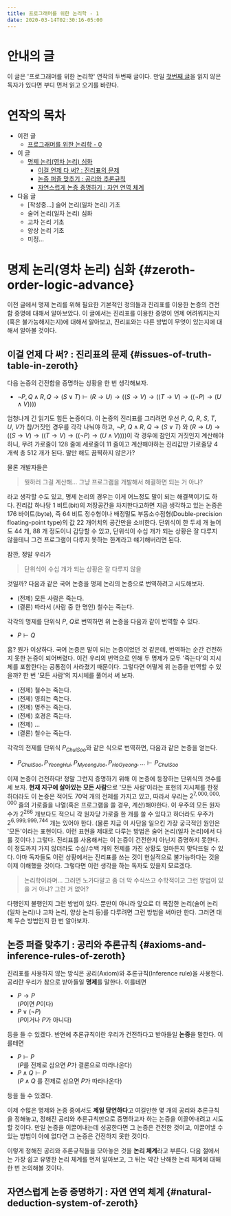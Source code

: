 ```yaml
---
title: 프로그래머를 위한 논리학 - 1
date: 2020-03-14T02:30:16-05:00
---
```


# 안내의 글

이 글은 '프로그래머를 위한 논리학' 연작의 두번째 글이다. 만일 [첫번째 글](/ko/post/logic-for-programmers-000)을 읽지 않은 독자가 있다면 부디 먼저 읽고 오기를 바란다.

# 연작의 목차

- 이전 글
   - [프로그래머를 위한 논리학 - 0](/ko/post/logic-for-programmers-000)
- 이 글
   - [명제 논리(영차 논리) 심화](#zeroth-order-logic-advance)
      - [이걸 언제 다 써? : 진리표의 문제](#issues-of-truth-table-in-zeroth)
      - [논증 퍼즐 맞추기 : 공리와 추론규칙](#axioms-and-inference-rules-of-zeroth)
      - [자연스럽게 논증 증명하기 : 자연 연역 체계](#natural-deduction-system-of-zeroth)
- 다음 글
   - [작성중&#x2026;] 술어 논리(일차 논리) 기초
   - 술어 논리(일차 논리) 심화
   - 고차 논리 기초
   - 양상 논리 기초
   - 미정&#x2026;

# 명제 논리(영차 논리) 심화 {#zeroth-order-logic-advance}

이전 글에서 명제 논리를 위해 필요한 기본적인 정의들과 진리표를 이용한 논증의 건전함 증명에 대해서 알아보았다. 이 글에서는 진리표를 이용한 증명이 언제 어려워지는지(혹은 불가능해지는지)에 대해서 알아보고, 진리표와는 다른 방법이 무엇이 있는지에 대해서 알아볼 것이다.

## 이걸 언제 다 써? : 진리표의 문제 {#issues-of-truth-table-in-zeroth}

다음 논증의 건전함을 증명하는 상황을 한 번 생각해보자.

- $\lnot P, Q \land R, Q \to (S \lor T) \vdash (R \to U) \to ((S \to V) \to ((T \to V) \to ((\lnot P) \to (U \land V))))$

엄청나게 긴 읽기도 힘든 논증이다. 이 논증의 진리표를 그리려면 우선 $P$, $Q$, $R$, $S$, $T$, $U$, $V$가 참/거짓인 경우를 각각 나눠야 하고, $\lnot P$, $Q \land R$, $Q \to (S \lor T)$ 와 $(R \to U) \to ((S \to V) \to ((T \to V) \to ((\lnot P) \to (U \land V))))$이 각 경우에 참인지 거짓인지 계산해야하니, 무려 가로줄이 128 줄에 세로줄이 11 줄이고 계산해야하는 진리값만 가로줄당 4 개씩 총 512 개가 된다. 말만 해도 끔찍하지 않은가?

물론 개발자들은

> 뭣하러 그걸 계산해&#x2026; 그냥 프로그램을 개발해서 해결하면 되는 거 아냐?

라고 생각할 수도 있고, 명제 논리의 경우는 이게 어느정도 말이 되는 해결책이기도 하다. 진리값 하나당 1 비트(bit)의 저장공간을 차지한다고하면 지금 생각하고 있는 논증은 176 바이트(byte), 즉 64 비트 정수형이나 배정밀도 부동소수점형(Double-precision floating-point type)의 값 22 개어치의 공간만을 소비한다. 단위식이 한 두세 개 늘어도 44 개, 88 개 정도이니 감당할 수 있고, 단위식이 수십 개가 되는 상황은 잘 다루지 않을테니 그건 프로그램이 다루지 못하는 한계라고 얘기해버리면 된다.

잠깐, 정말 우리가

> 단위식이 수십 개가 되는 상황은 잘 다루지 않을

것일까? 다음과 같은 국어 논증을 명제 논리의 논증으로 번역하려고 시도해보자.

- (전제) 모든 사람은 죽는다.
- (결론) 따라서 (사람 중 한 명인) 철수는 죽는다.

각각의 명제를 단위식 $P$, $Q$로 번역하면 위 논증을 다음과 같이 번역할 수 있다.

- $P \vdash Q$

흠? 뭔가 이상하다. 국어 논증은 말이 되는 논증이었던 것 같은데, 번역하는 순간 건전하지 못한 논증이 되어버렸다. 이건 우리의 번역으로 인해 두 명제가 모두 '죽는다'의 지시체를 포함한다는 공통점이 사라졌기 때문이다. 그렇다면 어떻게 위 논증을 번역할 수 있을까? 한 번 '모든 사람'의 지시체를 풀어서 써 보자.

- (전제) 철수는 죽는다.
- (전제) 영희는 죽는다.
- (전제) 명주는 죽는다.
- (전제) 호경은 죽는다.
- (전제) &#x2026;
- (결론) 철수는 죽는다.

각각의 전제를 단위식 $P_{ChulSoo}$와 같은 식으로 번역하면, 다음과 같은 논증을 얻는다.

- $P_{ChulSoo}, P_{YeongHui}, P_{MyeongJoo}, P_{HoGyeong}, \ldots \vdash P_{ChulSoo}$

이제 논증이 건전하다! 정말 그런지 증명하기 위해 이 논증에 등장하는 단위식의 갯수를 세 보자. **현재 지구에 살아있는 모든 사람**으로 '모든 사람'이라는 표현의 지시체를 한정하더라도 이 논증은 적어도 70억 개의 전제를 가지고 있고, 따라서 우리는 $2^{7,000,000,000}$ 줄의 가로줄을 나열(혹은 프로그램을 쓸 경우, 계산)해야한다. 이 우주의 모든 원자 수가 $2^{266}$ 개보다도 적으니 각 원자당 가로줄 한 개를 쓸 수 있다고 하더라도 우주가 $2^{6,999,999,744}$ 개는 있어야 한다. (물론 지금 이 사단을 일으킨 가장 궁극적인 원인은 '모든'이라는 표현이다. 이런 표현을 제대로 다루는 방법은 술어 논리(일차 논리)에서 다룰 것이다.) 그렇다. 진리표를 사용해서는 이 논증이 건전한지 아닌지 증명하지 못한다. 이 정도까지 가지 않더라도 수십/수백 개의 전제를 가진 상황도 얼마든지 맞닥뜨릴 수 있다. 아마 독자들도 이런 상황에서는 진리표를 쓰는 것이 현실적으로 불가능하다는 것을 이제 이해했을 것이다. 그렇다면 이런 생각을 하는 독자도 있을지 모르겠다.

> 논리학이라며&#x2026; 그러면 노가다말고 좀 더 막 수식쓰고 수학적이고 그런 방법이 있을 거 아냐? 그런 거 없어?

다행인지 불행인지 그런 방법이 있다. 뿐만이 아니라 앞으로 더 복잡한 논리(술어 논리(일차 논리)나 고차 논리, 양상 논리 등)를 다루려면 그런 방법을 써야만 한다. 그러면 대체 무슨 방법인지 한 번 알아보자.

## 논증 퍼즐 맞추기 : 공리와 추론규칙 {#axioms-and-inference-rules-of-zeroth}

진리표를 사용하지 않는 방식은 공리(Axiom)와 추론규칙(Inference rule)을 사용한다. 공리란 우리가 참으로 받아들일 **명제**를 말한다. 이를테면

- $P \to P$  
   ($P$이면 $P$이다)
- $P \lor (\lnot P)$  
   ($P$이거나 $P$가 아니다)

등을 들 수 있겠다. 반면에 추론규칙이란 우리가 건전하다고 받아들일 **논증**을 말한다. 이를테면

- $P \vdash P$  
   ($P$를 전제로 삼으면 $P$가 결론으로 따라나온다)
- $P \land Q \vdash P$  
   ($P \land Q$ 를 전제로 삼으면 $P$가 따라나온다)

등을 들 수 있겠다.

이제 수많은 명제와 논증 중에서도 **제일 당연하다**고 여길만한 몇 개의 공리와 추론규칙을 정해놓고, 정해진 공리와 추론규칙만으로 증명하고자 하는 논증을 이끌어내려고 시도할 것이다. 만일 논증을 이끌어내는데 성공한다면 그 논증은 건전한 것이고, 이끌어낼 수 있는 방법이 아예 없다면 그 논증은 건전하지 못한 것이다.

이렇게 정해진 공리와 추론규칙들을 모아놓은 것을 **논리 체계**라고 부른다. 다음 절에서는 가장 쉽고 유명한 논리 체계를 먼저 알아보고, 그 뒤는 약간 난해한 논리 체계에 대해 한 번 논의해볼 것이다.

## 자연스럽게 논증 증명하기 : 자연 연역 체계 {#natural-deduction-system-of-zeroth}

